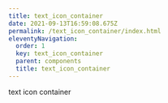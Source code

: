 ```yaml
---
title: text_icon_container
date: 2021-09-13T16:59:08.675Z
permalink: /text_icon_container/index.html
eleventyNavigation:
  order: 1
  key: text_icon_container
  parent: components
  title: text_icon_container
---
```

text icon container